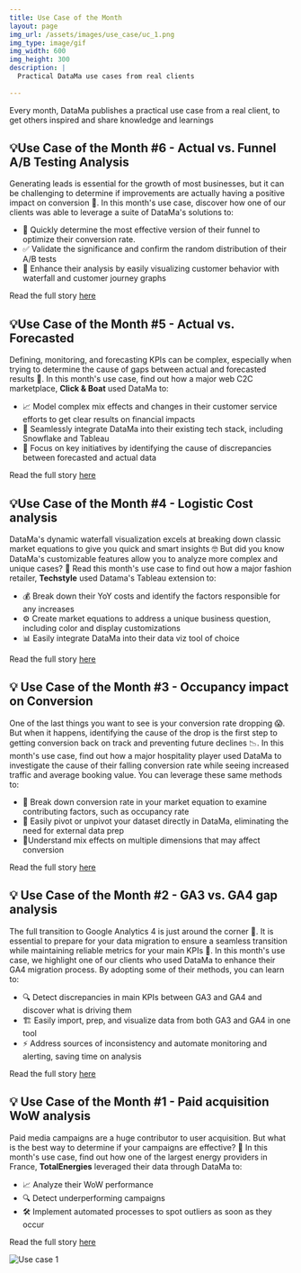```yaml
---
title: Use Case of the Month
layout: page
img_url: /assets/images/use_case/uc_1.png
img_type: image/gif
img_width: 600
img_height: 300
description: |
  Practical DataMa use cases from real clients
  
---
```

Every month, DataMa publishes a practical use case from a real client, to get others inspired and share knowledge and learnings

<h2> 💡Use Case of the Month #6 - Actual vs. Funnel A/B Testing Analysis </h2>

Generating leads is essential for the growth of most businesses, but it can be challenging to determine if improvements are actually having a positive impact on conversion 🤔. In this month's use case, discover how one of our clients was able to leverage a suite of DataMa's solutions to:

* 🧪 Quickly determine the most effective version of their funnel to optimize their conversion rate.
* ✅ Validate the significance and confirm the random distribution of their A/B tests
* 🚀 Enhance their analysis by easily visualizing customer behavior with waterfall and customer journey graphs 

Read the full story [here](https://www.datama.io/use-case-6-funnel-a-b-testing-analysis/)


<h2> 💡Use Case of the Month #5 - Actual vs. Forecasted </h2>

Defining, monitoring, and forecasting KPIs can be complex, especially when trying to determine the cause of gaps between actual and forecasted results 🤨. In this month's use case, find out how a major web C2C marketplace, **Click & Boat** used DataMa to:

* 📈 Model complex mix effects and changes in their customer service efforts to get clear results on financial impacts
* 🧩 Seamlessly integrate DataMa into their existing tech stack, including Snowflake and Tableau
* 🎯 Focus on key initiatives by identifying the cause of discrepancies between forecasted and actual data

Read the full story [here](https://www.datama.io/use-case-5-forecast-analysis-vs-actual-performance/)


<h2> 💡Use Case of the Month #4 - Logistic Cost analysis </h2>

DataMa's dynamic waterfall visualization excels at breaking down classic market equations to give you quick and smart insights 🤓 But did you know DataMa's customizable features allow you to analyze more complex and unique cases? 🤯 Read this month's use case to find out how a major fashion retailer, **Techstyle** used Datama's Tableau extension to:

* 💰 Break down their YoY costs and identify the factors responsible for any increases
* ⚙️ Create market equations to address a unique business question, including color and display customizations
* 📊 Easily integrate DataMa into their data viz tool of choice

Read the full story [here](https://www.datama.io/use-case-4-logistics-cost-analysis-in-tableau/)

<h2> 💡 Use Case of the Month #3 - Occupancy impact on Conversion </h2>

One of the last things you want to see is your conversion rate dropping 😱. But when it happens, identifying the cause of the drop is the first step to getting conversion back on track and preventing future declines 📉. In this month's use case, find out how a major hospitality player used DataMa to investigate the cause of their falling conversion rate while seeing increased traffic and average booking value. You can leverage these same methods to:

* 🧮 Break down conversion rate in your market equation to examine contributing factors, such as occupancy rate
* 🔧 Easily pivot or unpivot your dataset directly in DataMa, eliminating the need for external data prep
* 🤔Understand mix effects on multiple dimensions that may affect conversion

Read the full story [here](https://www.datama.io/2022/10/12/use-case-4-occupancy-rate-impact-on-conversion/)

<h2>💡 Use Case of the Month #2 - GA3 vs. GA4 gap analysis </h2>

The full transition to Google Analytics 4 is just around the corner 👀. It is essential to prepare for your data migration to ensure a seamless transition while maintaining reliable metrics for your main KPIs 🚀. In this month's use case, we highlight one of our clients who used DataMa to enhance their GA4 migration process. By adopting some of their methods, you can learn to:

* 🔍 Detect discrepancies in main KPIs between GA3 and GA4 and discover what is driving them
* 🏗️ Easily import, prep, and visualize data from both GA3 and GA4 in one tool
* ⚡ Address sources of inconsistency and automate monitoring and alerting, saving time on analysis

Read the full story [here](https://www.datama.io/2022/10/10/use-case-2-identifying-ga3-vs-ga4-data-discrepancies/)


<h2>💡 Use Case of the Month #1 - Paid acquisition WoW analysis</h2>

Paid media campaigns are a huge contributor to user acquisition. But what is the best way to determine if your campaigns are effective? 🤔
In this month's use case, find out how one of the largest energy providers in France, **TotalEnergies** leveraged their data through DataMa to:

* 📈  Analyze their WoW performance
* 🔍  Detect underperforming campaigns
* 🛠️  Implement automated processes to spot outliers as soon as they occur

Read the full story [here](https://www.datama.io/2022/10/05/use-case-1-paid-acquisition-wow-analysis/)

![Use case 1]({{site.url}}/{{site.baseurl}}/assets/images/use_case/uc_1.png)
